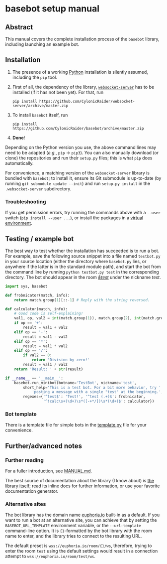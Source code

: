 # basebot setup manual

## Abstract

This manual covers the complete installation process of the `basebot`
library, including launching an example bot.

## Installation

1. The presence of a working [Python](https://www.python.org/downloads)
   installation is silently assumed, including the `pip` tool.

2. First of all, the dependency of the library,
   [`websocket-server`](https://github.com/CylonicRaider/websocket-server/)
   has to be installed (if it has not been yet). For that, run

   ```
   pip install https://github.com/CylonicRaider/websocket-server/archive/master.zip
   ```

3. To install `basebot` itself, run

   ```
   pip install https://github.com/CylonicRaider/basebot/archive/master.zip
   ```

4. **Done**!

Depending on the Python version you use, the above command lines may need to
be adapted (_e.g._, `pip` → `pip3`). You can also manually download (or clone)
the repositories and run their `setup.py` files; this is what `pip` does
automatically.

For convenience, a matching version of the `websocket-server` library is
bundled with `basebot`; to install it, ensure its Git submodule is up-to-date
(by running `git submodule update --init`) and run `setup.py install` in the
`.websocket-server` subdirectory.

### Troubleshooting

If you get permission errors, try running the commands above with a `--user`
switch (`pip install --user ...`), or install the packages in a [virtual
environment](https://docs.python.org/glossary.html#term-virtual-environment).

## Testing / example bot

The best way to test whether the installation has succeeded is to run a bot.
For example, save the following source snippet into a file named `testbot.py`
in your source location (either the directory where `basebot.py` lies, or
anywhere if the latter is in the standard module path), and start the bot
from the command line by running `python testbot.py test` in the
corresponding directory. The bot should appear in the room
[*&test*](https://euphoria.io/room/test) under the nickname *test*.

```python
import sys, basebot

def frobnicator(match, info):
    return match.group(1)[::-1] # Reply with the string reversed.

def calculator(match, info):
    # Good code is self-explaining!
    val1, op, val2 = int(match.group(1)), match.group(2), int(match.group(3))
    if op == '+':
        result = val1 + val2
    elif op == '-':
        result = val1 - val2
    elif op == '*':
        result = val1 * val2
    elif op == '/':
        if val2 == 0:
            return 'Division by zero!'
        result = val1 / val2
    return 'Result: ' + str(result)

if __name__ == '__main__':
    basebot.run_minibot(botname='TestBot', nickname='test',
        short_help='This is a test bot. For a bit more behavior, try '
            'posting a message with a single "test" at the beginning.',
        regexes={'^test$': 'Test!', '^test (.+)$': frobnicator,
                 '^!calc\s+(\d+)\s*([-+*/])\s*(\d+)$': calculator})
```

### Bot template

There is a template file for simple bots in the [template.py](template.py)
file for your convenience.

## Further/advanced notes

### Further reading

For a fuller introduction, see [MANUAL.md](MANUAL.md).

The best source of documentation about the library (I know about) is [the
library itself](basebot.py); read its inline docs for further information,
or use your favorite documentation generator.

### Alternative sites

The bot library has the domain name [euphoria.io](https://euphoria.io)
built-in as a default. If you want to run a bot at an alternative site, you
can achieve that by setting the `BASEBOT_URL_TEMPLATE` environment variable,
or the `--url-template` command-line option. It is `{}`-formatted by the bot
library with the room name to enter, and the library tries to connect to the
resulting URL.

The default preset is `wss://euphoria.io/room/{}/ws`, therefore, trying
to enter the room `test` using the default settings would result in a
connection attempt to `wss://euphoria.io/room/test/ws`.
